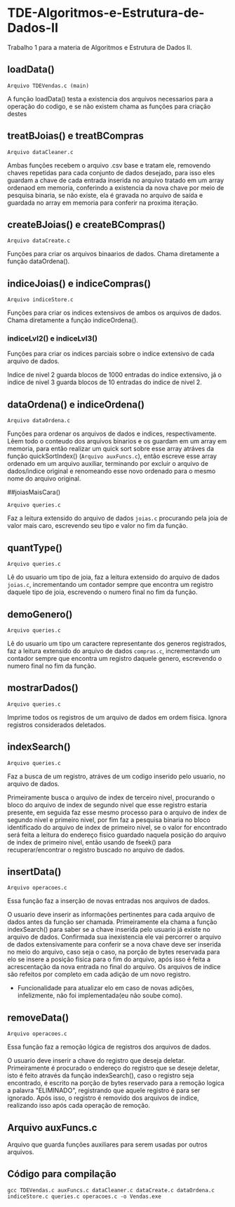 # TDE-Algoritmos-e-Estrutura-de-Dados-II
Trabalho 1 para a materia de Algoritmos e Estrutura de Dados II.

## loadData()
```
Arquivo TDEVendas.c (main)
```
A função loadData() testa a existencia dos arquivos necessarios para a operação do codigo, e se não existem chama as funções para criação destes

## treatBJoias() e treatBCompras
```
Arquivo dataCleaner.c
```
Ambas funções recebem o arquivo .csv base e tratam ele, removendo chaves repetidas para cada conjunto de dados desejado, para isso eles guardam a chave de cada entrada inserida no arquivo tratado em um array ordenaod em memoria, conferindo a existencia da nova chave por meio de pesquisa binaria, se não existe, ela é gravada no arquivo de saída e guardada no array em memoria para conferir na proxima iteração.

## createBJoias() e createBCompras()
```
Arquivo dataCreate.c
```
Funções para criar os arquivos binaarios de dados. Chama diretamente a função dataOrdena().

## indiceJoias() e indiceCompras()
```
Arquivo indiceStore.c
```
Funções para criar os indices extensivos de ambos os arquivos de dados. Chama diretamente a função indiceOrdena().
### indiceLvl2() e indiceLvl3()
Funções para criar os indices parciais sobre o indice extensivo de cada arquivo de dados.

Indice de nivel 2 guarda blocos de 1000 entradas do indice extensivo, já o indice de nivel 3 guarda blocos de 10 entradas do indice de nivel 2.

## dataOrdena() e indiceOrdena()
```
Arquivo dataOrdena.c
```
Funções para ordenar os arquivos de dados e indices, respectivamente. Lêem todo o conteudo dos arquivos binarios e os guardam em um array em memoria, para então realizar um quick sort sobre esse array atráves da função quickSortIndex() (`Arquivo auxFuncs.c`), então escreve esse array ordenado em um arquivo auxiliar, terminando por excluir o arquivo de dados/indice original e renomeando esse novo ordenado para o mesmo nome do arquivo original.

##joiasMaisCara()
```
Arquivo queries.c
```
Faz a leitura extensido do arquivo de dados `joias.c` procurando pela joia de valor mais caro, escrevendo seu tipo e valor no fim da função.

## quantType()
```
Arquivo queries.c
```
Lê do usuario um tipo de joia, faz a leitura extensido do arquivo de dados `joias.c`, incrementando um contador sempre que encontra um registro daquele tipo de joia, escrevendo o numero final no fim da função.

## demoGenero()
```
Arquivo queries.c
```
Lê do usuario um tipo um caractere representante dos generos registrados, faz a leitura extensido do arquivo de dados `compras.c`, incrementando um contador sempre que encontra um registro daquele genero, escrevendo o numero final no fim da função.

## mostrarDados()
```
Arquivo queries.c
```
Imprime todos os registros de um arquivo de dados em ordem física. Ignora registros considerados deletados.

## indexSearch()
```
Arquivo queries.c
```
Faz a busca de um registro, atráves de um codigo inserido pelo usuario, no arquivo de dados.

Primeiramente busca o arquivo de index de terceiro nivel, procurando o bloco do arquivo de index de segundo nivel que esse registro estaria presente, em seguida faz esse mesmo processo para o arquivo de index de segundo nivel e primeiro nivel, por fim faz a pesquisa binaria no bloco identificado do arquivo de index de primeiro nivel, se o valor for encontrado será feita a leitura do endereço fisico guardado naquela posição do arquivo de index de primeiro nivel, então usando de fseek() para recuperar/encontrar o registro buscado no arquivo de dados.

## insertData()
```
Arquivo operacoes.c
```
Essa função faz a inserção de novas entradas nos arquivos de dados.

O usuario deve inserir as informações pertinentes para cada arquivo de dados antes da função ser chamada.
Primeiramente ela chama a função indexSearch() para saber se a chave inserida pelo usuario já existe no arquivo de dados. Confirmada sua inexistencia ele vai percorrer o arquivo de dados extensivamente para conferir se a nova chave deve ser inserida no meio do arquivo, caso seja o caso, na porção de bytes reservada para elo se insere a posição fisica para o fim do arquivo, após isso é feita a acrescentação da nova entrada no final do arquivo.
Os arquivos de indice são refeitos por completo em cada adição de um novo registro.

- Funcionalidade para atualizar elo em caso de novas adições, infelizmente, não foi implementada(eu não soube como).

## removeData()
```
Arquivo operacoes.c
```
Essa função faz a remoção lógica de registros dos arquivos de dados.

O usuario deve inserir a chave do registro que deseja deletar.
Primeiramente é procurado o endereço do registro que se deseje deletar, isto é feito através da função indexSearch(), caso o registro seja encontrado, é escrito na porção de bytes reservado para a remoção logica a palavra "ELIMINADO", registrando que aquele registro é para ser ignorado. Após isso, o registro é removido dos arquivos de indice, realizando isso após cada operação de remoção.

## Arquivo auxFuncs.c
Arquivo que guarda funções auxiliares para serem usadas por outros arquivos.

## Código para compilação
```
gcc TDEVendas.c auxFuncs.c dataCleaner.c dataCreate.c dataOrdena.c indiceStore.c queries.c operacoes.c -o Vendas.exe
```
